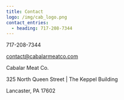 ```yaml
---
title: Contact
logo: /img/cab_logo.png
contact_entries:
  - heading: 717-208-7344
---
```

717-208-7344



contact@cabalarmeatco.com



Cabalar Meat Co.

325 North Queen Street | The Keppel Building

Lancaster, PA 17602
